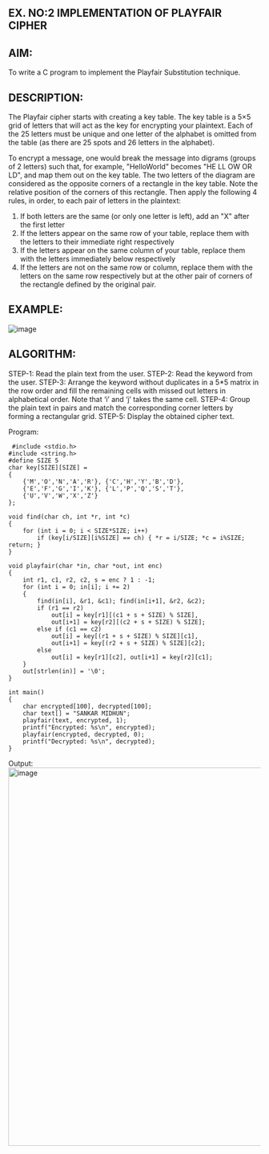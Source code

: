 ## EX. NO:2 IMPLEMENTATION OF PLAYFAIR CIPHER

 

## AIM:
 

 

To write a C program to implement the Playfair Substitution technique.

## DESCRIPTION:

The Playfair cipher starts with creating a key table. The key table is a 5×5 grid of letters that will act as the key for encrypting your plaintext. Each of the 25 letters must be unique and one letter of the alphabet is omitted from the table (as there are 25 spots and 26 letters in the alphabet).

To encrypt a message, one would break the message into digrams (groups of 2 letters) such that, for example, "HelloWorld" becomes "HE LL OW OR LD", and map them out on the key table. The two letters of the diagram are considered as the opposite corners of a rectangle in the key table. Note the relative position of the corners of this rectangle. Then apply the following 4 rules, in order, to each pair of letters in the plaintext:
1.	If both letters are the same (or only one letter is left), add an "X" after the first letter
2.	If the letters appear on the same row of your table, replace them with the letters to their immediate right respectively
3.	If the letters appear on the same column of your table, replace them with the letters immediately below respectively
4.	If the letters are not on the same row or column, replace them with the letters on the same row respectively but at the other pair of corners of the rectangle defined by the original pair.
## EXAMPLE:
![image](https://github.com/Hemamanigandan/EX-NO-2-/assets/149653568/e6858d4f-b122-42ba-acdb-db18ec2e9675)

 

## ALGORITHM:

STEP-1: Read the plain text from the user.
STEP-2: Read the keyword from the user.
STEP-3: Arrange the keyword without duplicates in a 5*5 matrix in the row order and fill the remaining cells with missed out letters in alphabetical order. Note that ‘i’ and ‘j’ takes the same cell.
STEP-4: Group the plain text in pairs and match the corresponding corner letters by forming a rectangular grid.
STEP-5: Display the obtained cipher text.




Program:
~~~
 #include <stdio.h>
#include <string.h>
#define SIZE 5
char key[SIZE][SIZE] = 
{
    {'M','O','N','A','R'}, {'C','H','Y','B','D'},
    {'E','F','G','I','K'}, {'L','P','Q','S','T'},
    {'U','V','W','X','Z'}
};

void find(char ch, int *r, int *c) 
{
    for (int i = 0; i < SIZE*SIZE; i++)
        if (key[i/SIZE][i%SIZE] == ch) { *r = i/SIZE; *c = i%SIZE; return; }
}

void playfair(char *in, char *out, int enc) 
{
    int r1, c1, r2, c2, s = enc ? 1 : -1;
    for (int i = 0; in[i]; i += 2) 
    {
        find(in[i], &r1, &c1); find(in[i+1], &r2, &c2);
        if (r1 == r2)
            out[i] = key[r1][(c1 + s + SIZE) % SIZE],
            out[i+1] = key[r2][(c2 + s + SIZE) % SIZE];
        else if (c1 == c2)
            out[i] = key[(r1 + s + SIZE) % SIZE][c1],
            out[i+1] = key[(r2 + s + SIZE) % SIZE][c2];
        else
            out[i] = key[r1][c2], out[i+1] = key[r2][c1];
    }
    out[strlen(in)] = '\0';
}

int main() 
{
    char encrypted[100], decrypted[100];
    char text[] = "SANKAR MIDHUN";
    playfair(text, encrypted, 1);
    printf("Encrypted: %s\n", encrypted);
    playfair(encrypted, decrypted, 0);
    printf("Decrypted: %s\n", decrypted);
}
~~~
Output:
<img width="805" height="754" alt="image" src="https://github.com/user-attachments/assets/769883ba-f7eb-415c-90f6-671777fc91db" />

